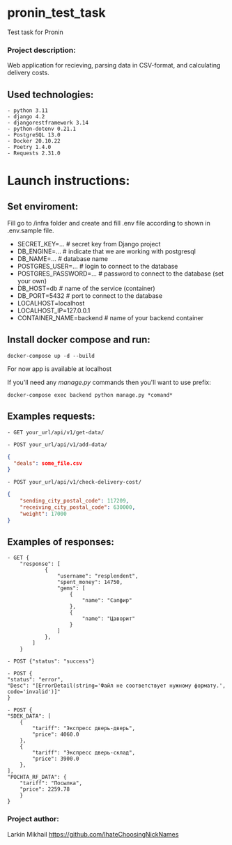 # pronin_test_task
Test task for Pronin


### Project description:

Web application for recieving, parsing data in CSV-format, and calculating delivery costs.

Used technologies:
-
    - python 3.11
    - django 4.2
    - djangorestframework 3.14
    - python-dotenv 0.21.1
    - PostgreSQL 13.0
    - Docker 20.10.22
    - Poetry 1.4.0
    - Requests 2.31.0

# Launch instructions:


## Set enviroment:
Fill go to /infra folder and create and fill .env file according to shown in .env.sample file.
- SECRET_KEY=... # secret key from Django project
- DB_ENGINE=... # indicate that we are working with postgresql
- DB_NAME=... # database name
- POSTGRES_USER=... # login to connect to the database
- POSTGRES_PASSWORD=... # password to connect to the database (set your own)
- DB_HOST=db # name of the service (container)
- DB_PORT=5432 # port to connect to the database
- LOCALHOST=localhost
- LOCALHOST_IP=127.0.0.1
- CONTAINER_NAME=backend # name of your backend container


## Install docker compose and run:
    docker-compose up -d --build
For now app is available at localhost


If you'll need any *manage.py* commands then you'll want to use prefix:

    docker-compose exec backend python manage.py *comand*


Examples requests:
-
    - GET your_url/api/v1/get-data/

    - POST your_url/api/v1/add-data/
```json
{
  "deals": some_file.csv
}
```
    - POST your_url/api/v1/check-delivery-cost/
```json
{
    "sending_city_postal_code": 117209,
    "receiving_city_postal_code": 630000,
    "weight": 17000
}
```

Examples of responses:
-
    - GET {
        "response": [
                {
                    "username": "resplendent",
                    "spent_money": 14750,
                    "gems": [
                        {
                            "name": "Сапфир"
                        },
                        {
                            "name": "Цаворит"
                        }
                    ]
                },
            ]
        }

    - POST {"status": "success"}

    - POST {
    "status": "error",
    "Desc": "[ErrorDetail(string='Файл не соответствует нужному формату.', code='invalid')]"
    }

    - POST {
    "SDEK_DATA": [
        {
            "tariff": "Экспресс дверь-дверь",
            "price": 4060.0
        },
        {
            "tariff": "Экспресс дверь-склад",
            "price": 3900.0
        },
    ],
    "POCHTA_RF_DATA": {
        "tariff": "Посылка",
        "price": 2259.78
        }
    }

### Project author:

Larkin Mikhail
https://github.com/IhateChoosingNickNames